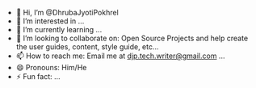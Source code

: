 - 👋 Hi, I’m @DhrubaJyotiPokhrel
- 👀 I’m interested in ...
- 🌱 I’m currently learning ...
- 💞️ I’m looking to collaborate on: Open Source Projects and help create the user guides, content, style guide, etc...
- 📫 How to reach me: Email me at djp.tech.writer@gmail.com ...
- 😄 Pronouns: Him/He
- ⚡ Fun fact: ...

<!---
DhrubaJyotiPokhrel/DhrubaJyotiPokhrel is a ✨ special ✨ repository because its `README.md` (this file) appears on your GitHub profile.
You can click the Preview link to take a look at your changes.
--->
